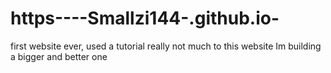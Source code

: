 # https----Smallzi144-.github.io-
first website ever, used a tutorial
really not much to this website
Im building a bigger and better one

